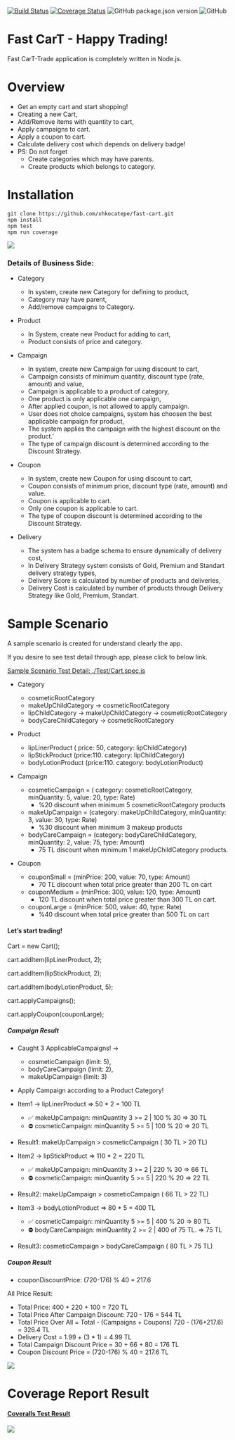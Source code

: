 [![Build Status](https://travis-ci.org/xhkocatepe/fast-cart.svg?branch=master)](https://travis-ci.org/xhkocatepe/fast-cart) [![Coverage Status](https://coveralls.io/repos/github/xhkocatepe/fast-cart/badge.svg?branch=master)](https://coveralls.io/github/xhkocatepe/fast-cart?branch=master) ![GitHub package.json version](https://img.shields.io/github/package-json/v/xhkocatepe/fast-cart)  ![GitHub](https://img.shields.io/github/license/xhkocatepe/fast-cart) 
# Fast CarT -  Happy Trading! 

Fast CarT-Trade application is completely written in Node.js.

# Overview
* Get an empty cart and start shopping!
* Creating a new Cart,
* Add/Remove items with quantity to cart, 
* Apply campaigns to cart. 
* Apply a coupon to cart. 
* Calculate delivery cost which depends on delivery badge!
* PS: Do not forget 
    * Create categories which may have parents.
    * Create products which belongs to category.
    
# Installation

```
git clone https://github.com/xhkocatepe/fast-cart.git
npm install
npm test
npm run coverage
```

![](./images/coverage.gif)


### Details of Business Side:
- Category
    - In system, create new Category for defining to product,
    - Category may have parent,
    - Add/remove campaigns to Category. 
- Product
    - In System, create new Product for adding to cart,
    - Product consists of price and category.

- Campaign
    - In system, create new Campaign for using discount to cart,
    - Campaign consists of minimum quantity, discount type (rate, amount) and value,
    - Campaign is applicable to a product of category,
    - One product is only applicable one campaign,
    - After applied coupon, is not allowed to apply campaign.
    - User does not choice campaigns, system has choosen the best applicable campaign for product,
    - The system applies the campaign with the highest discount on the product.’
    - The type of campaign discount is determined according to the Discount Strategy.

- Coupon
    - In system, create new Coupon for using discount to cart,
    - Coupon consists of minimum price, discount type (rate, amount) and value.
    - Coupon is applicable to cart.
    - Only one coupon is applicable to cart.
    - The type of coupon discount is determined according to the Discount Strategy.

- Delivery
    - The system has a badge schema to ensure dynamically of delivery cost,
    - In Delivery Strategy system consists of Gold, Premium and Standart delivery strategy types,
    - Delivery Score is calculated by number of products and deliveries, 
    - Delivery Cost is calculated by number of products through Delivery Strategy like Gold, Premium, Standart.
    
# Sample Scenario 
A sample scenario is created for understand clearly the app.

If you desire to see test detail through app, please click to below link.

[Sample Scenario Test Detail: ./Test/Cart.spec.js ](https://github.com/xhkocatepe/fast-cart/blob/177bbac44b14fba5376a12616e0991a7d41c6e8d/Test/Cart.spec.js#L55)
- Category
    - cosmeticRootCategory
    - makeUpChildCategory -> cosmeticRootCategory
    - lipChildCategory -> makeUpChildCategory -> cosmeticRootCategory
    - bodyCareChildCategory -> cosmeticRootCategory

- Product
    - lipLinerProduct ( price: 50, category: lipChildCategory)
    - lipStickProduct (price:110. category: lipChildCategory)
    - bodyLotionProduct (price:110. category: bodyLotionProduct)


- Campaign
    - cosmeticCampaign = ( category: cosmeticRootCategory, minQuantity: 5, value: 20, type: Rate)
        - %20 discount when minimum 5 cosmeticRootCategory products
    - makeUpCampaign = (category: makeUpChildCategory, minQuantity: 3, value: 30, type: Rate) 
        - %30 discount when minimum 3 makeup products
    - bodyCareCampaign = (category: bodyCareChildCategory, minQuantity: 2, value: 75, type: Amount)
        - 75 TL discount when minimum 1 makeUpChildCategory products.

- Coupon
    - couponSmall = (minPrice: 200, value: 70, type: Amount)
        - 70 TL discount when total price greater than 200 TL on cart
    - couponMedium =  (minPrice: 300, value: 120, type: Amount)
        - 120 TL discount when total price greater than 300 TL on cart. 
    - couponLarge =  (minPrice: 500, value: 40, type: Rate)
        - %40 discount when total price greater than 500 TL on cart

#### Let’s start trading!

Cart = new Cart();

cart.addItem(lipLinerProduct, 2);

cart.addItem(lipStickProduct, 2);

cart.addItem(bodyLotionProduct, 5);

cart.applyCampaigns();

cart.applyCoupon(couponLarge);


##### Campaign Result
- Caught 3 ApplicableCampaigns! -> 
    - cosmeticCampaign (limit: 5),
    - bodyCareCampaign (limit: 2),
    - makeUpCampaign (limit: 3)
- Apply Campaign according to a Product Category!
- Item1 -> lipLinerProduct  => 50 * 2 = 100 TL
    - ✅ makeUpCampaign:      minQuantity 3 >= 2 | 100 % 30              => 30 TL
    - ⛔ cosmeticCampaign:    minQuantity 5 >= 5 | 100 % 20               => 20 TL
- Result1:  makeUpCampaign  > cosmeticCampaign ( 30 TL > 20 TL)

- Item2 -> lipStickProduct => 110 * 2 = 220 TL
    - ✅ makeUpCampaign:      minQuantity 3 >= 2 | 220 % 30             => 66 TL
    - ⛔ cosmeticCampaign:    minQuantity 5 >= 5 | 220 % 20             => 22 TL
- Result2: makeUpCampaign  > cosmeticCampaign ( 66 TL > 22 TL) 
- Item3 -> bodyLotionProduct => 80 * 5 = 400 TL
    - ✅ cosmeticCampaign:    minQuantity 5 >= 5 | 400 % 20           => 80 TL
    - ⛔ bodyCareCampaign:    minQuantity 2 >= 2 | 400 of 75 TL.   => 75 TL
- Result3:  cosmeticCampaign > bodyCareCampaign ( 80 TL > 75 TL)

##### Coupon Result
- couponDiscountPrice: (720-176) % 40 = 217.6

All Price Result:

- Total Price: 400 + 220 + 100 = 720 TL
- Total Price After Campaign Discount: 720 - 176 = 544 TL
- Total Price Over All = Total - (Campaigns + Coupons)  720 - (176+217.6) = 326.4 TL
- Delivery Cost = 1.99 + (3 * 1) = 4.99 TL
- Total Campaign Discount Price = 30 + 66 + 80 = 176 TL
- Coupon Discount Price =  (720-176) % 40 = 217.6 TL

![](./images/overall-case.png)

# Coverage Report Result

#### [Coveralls Test Result](https://coveralls.io/github/xhkocatepe/fast-cart) 

![](./images/code-coverage.png)
